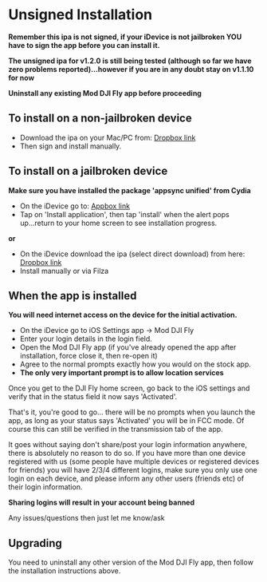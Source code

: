 # Unsigned Installation

**Remember this ipa is not signed, if your iDevice is not jailbroken YOU have to sign the app before you can install it.**

**The unsigned ipa for v1.2.0 is still being tested (although so far we have zero problems reported)...however if you are in any doubt stay on v1.1.10 for now**

**Uninstall any existing Mod DJI Fly app before proceeding**

## To install on a non-jailbroken device

* Download the ipa on your Mac/PC from: [Dropbox link](https://www.dropbox.com/s/zhxrukny2srelpm/Mod_DJI_Fly_v1.2.0_gdsig.ipa?dl=0)
* Then sign and install manually.

## To install on a jailbroken device

**Make sure you have installed the package 'appsync unified' from Cydia**

* On the iDevice go to: [Appbox link](https://tiny.app.link/hr7bqFDTjbb)
* Tap on 'Install application', then tap 'install' when the alert pops up...return 	to your home screen to see installation progress.

**or**

* On the iDevice download the ipa (select direct download) from here: [Dropbox link](https://www.dropbox.com/s/8p5rtf227objiqa/Mod_DJI_Fly_v1.2.0_dsig.ipa?dl=0)
* Install manually or via Filza


## When the app is installed

**You will need internet access on the device for the initial activation.**

* On the iDevice go to iOS Settings app -> Mod DJI Fly
* Enter your login details in the login field.
* Open the Mod DJI Fly app (if you've already opened the app after installation, force close it, then re-open it)
* Agree to the normal prompts exactly how you would on the stock app.
* **The only very important prompt is to allow location services**

Once you get to the DJI Fly home screen, go back to the iOS settings and verify that in the status field it now says 'Activated'.

That's it, you're good to go... there will be no prompts when you launch the app, as long as your status says 'Activated' you will be in FCC mode. Of course this can still be verified in the transmission tab of the app.

It goes without saying don't share/post your login information anywhere, there is absolutely no reason to do so.
If you have more than one device registered with us (some people have multiple devices or registered devices for friends) you will have 2/3/4 different logins, make sure you only use one login on each device, and please inform any other users (friends etc) of their login information.

**Sharing logins will result in your account being banned**

Any issues/questions then just let me know/ask


## Upgrading

You need to uninstall any other version of the Mod DJI Fly app, then follow the installation instructions above.

